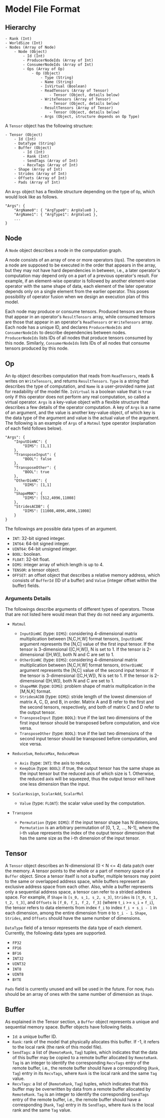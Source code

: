 # Model File Format

## Hierarchy

    - Rank (Int)
    - WorldSize (Int)
    - Nodes (Array of Node)
        - Node (Object)
            - Id (Int)
            - ProducerNodeIds (Array of Int)
            - ConsumerNodeIds (Array of Int)
            - Ops (Array of Op)
                - Op (Object)
                    - Type (String)
                    - Name (String)
                    - IsVirtual (Boolean)
                    - ReadTensors (Array of Tensor)
                        - Tensor (Object, details below)
                    - WriteTensors (Array of Tensor)
                        - Tensor (Object, details below)
                    - ResultTensors (Array of Tensor)
                        - Tensor (Object, details below)
                    - Args (Object, structure depends on Op Type)

A `Tensor` object has the following structure:

    - Tensor (Object)
        - Id (Int)
        - DataType (String)
        - Buffer (Object)
            - Id (Int)
            - Rank (Int)
            - SendTags (Array of Int)
            - RecvTags (Array of Int)
        - Shape (Array of Int)
        - Strides (Array of Int)
        - Offsets (Array of Int)
        - Pads (Array of Int)

An `Args` object has a flexible structure depending on the type of `Op`, which would look like as follows.

    "Args": {
        "ArgName0": { "ArgType0": ArgValue0 },
        "ArgName1": { "ArgType1": ArgValue1 },
        ...
    }

## Node

A `Node` object describes a node in the computation graph.

A node consists of an array of one or more operators (`Op`s). The operators in a node are supposed to be executed in the order that appears in the array, but they may not have hard dependencies in between, i.e., a later operator's computation may depend only on a part of a previous operator's result. For example, if an element-wise operator is followed by another element-wise operator with the same shape of data, each element of the later operator depends only on a single element from the earlier operator. This poses possibility of operator fusion when we design an execution plan of this model.

Each node may produce or consume tensors. Produced tensors are those that appear in an operator's `ResultTensors` array, while consumed tensors are those that appear in an operator's `ReadTensors` or `WriteTensors` array. Each node has a unique ID, and declares `ProducerNodeIds` and `ConsumerNodeIds` to describe dependencies between nodes. `ProducerNodeIds` lists IDs of all nodes that produce tensors consumed by this node. Similarly, `ConsumerNodeIds` lists IDs of all nodes that consume tensors produced by this node.

## Op

An `Op` object describes computation that reads from `ReadTensors`, reads & writes on `WriteTensors`, and returns `ResultTensors`. `Type` is a string that describes the type of computation, and `Name` is a user-provided name just for readability of the model file. `IsVirtual` is a boolean value that is `true` only if this operator does not perform any real computation, so called a virtual operator. `Args` is a key-value object with a flexible structure that describes a few details of the operator computation. A key of `Args` is a name of an argument, and the value is another key-value object, of which key is the data type of the argument and value is the actual value of the argument. The following is an example of `Args` of a `Matmul` type operator (explanation of each field follows below).

    "Args": {
        "InputDimNC": {
            "DIMS": [1,1]
        },
        "TransposeInput": {
            "BOOL": false
        },
        "TransposeOther": {
            "BOOL": true
        },
        "OtherDimNC": {
            "DIMS": [1,1]
        },
        "ShapeMNK": {
            "DIMS": [512,4096,11008]
        },
        "StridesACDB": {
            "DIMS": [11008,4096,4096,11008]
        }
    }

The followings are possible data types of an argument.

- `INT`: 32-bit signed integer.
- `INT64`: 64-bit signed integer.
- `UINT64`: 64-bit unsigned integer.
- `BOOL`: boolean.
- `FLOAT`: 32-bit float.
- `DIMS`: integer array of which length is up to 4.
- `TENSOR`: a tensor object.
- `OFFSET`: an offset object that describes a relative memory address, which consists of `BufferId` (ID of a buffer) and `Value` (integer offset within the buffer) fields.

### Arguments Details

The followings describe arguments of different types of operators. Those that are not listed here would mean that they do not need any arguments.

- `Matmul`
    - `InputDimNC` (type: `DIMS`): considering 4-dimensional matrix multiplication between [N,C,H,W] format tensors, `InputDimNC` argument represents the [N,C] value of the first input tensor. If the tensor is 3-dimensional ([C,H,W]), N is set to 1. If the tensor is 2-dimensional ([H,W]), both N and C are set to 1.
    - `OtherDimNC` (type: `DIMS`): considering 4-dimensional matrix multiplication between [N,C,H,W] format tensors, `OtherDimNC` argument represents the [N,C] value of the second input tensor. If the tensor is 3-dimensional ([C,H,W]), N is set to 1. If the tensor is 2-dimensional ([H,W]), both N and C are set to 1.
    - `ShapeMNK` (type: `DIMS`): problem shape of matrix multiplication in the [M,N,K] format.
    - `StridesACDB` (type: `DIMS`): stride length of the lowest dimension of matrix A, C, D, and B, in order. Matrix A and B refer to the first and the second tensors, respectively, and both of matrix C and D refer to the output tensor.
    - `TransposeInput` (type: `BOOL`): true if the last two dimensions of the first input tensor should be transposed before computation, and vice versa.
    - `TransposeOther` (type: `BOOL`): true if the last two dimensions of the second input tensor should be transposed before computation, and vice versa.

- `ReduceSum`, `ReduceMax`, `ReduceMean`
    - `Axis` (type: `INT`): the axis to reduce.
    - `KeepDim` (type: `BOOL`): if true, the output tensor has the same shape as the input tensor but the reduced axis of which size is 1. Otherwise, the reduced axis will be squeezed, thus the output tensor will have one less dimension than the input.

- `ScalarAssign`, `ScalarAdd`, `ScalarMul`
    - `Value` (type: `FLOAT`): the scalar value used by the computation.

- `Transpose`
    - `Permutation` (type: `DIMS`): if the input tensor shape has N dimensions, `Permutation` is an arbitrary permutation of [0, 1, 2, ..., N-1], where the i-th value represents the index of the output tensor dimension that has the same size as the i-th dimension of the input tensor.

## Tensor

A `Tensor` object describes an N-dimensional (0 < N <= 4) data patch over the memory. A tensor points to the whole or a part of memory space of a `Buffer` object. Since a tensor itself is not a buffer, multiple tensors may point to the same or overlapped address space, while buffers represent an exclusive address space from each other. Also, while a buffer represents only a sequential address space, a tensor can refer to a strided address space. For example, if `Shape` is `[s_0, s_1, s_2, s_3]`, `Strides` is `[t_0, t_1, t_2, t_3]`, and `Offsets` is `[f_0, f_1, f_2, f_3]` (where `t_i` >= `s_i` + `f_i`), the tensor refers to data elements from index `f_i` to index `f_i + s_i - 1` in each dimension, among the entire dimension from `0` to `t_i - 1`. `Shape`, `Strides`, and `Offsets` should have the same number of dimensions.

`DataType` field of a tensor represents the data type of each element. Currently, the following data types are supported.

- `FP32`
- `FP16`
- `BF16`
- `INT32`
- `UINT32`
- `INT8`
- `UINT8`
- `BYTE`

`Pads` field is currently unused and will be used in the future. For now, `Pads` should be an array of ones with the same number of dimension as `Shape`.

## Buffer

As explained in the Tensor section, a `Buffer` object represents a unique and sequential memory space. Buffer objects have following fields.

- `Id`: a unique buffer ID.
- `Rank`: rank of the model that physically allocates this buffer. If -1, it refers to the local rank (the rank of this model file).
- `SendTags`: a list of (`RemoteRank`, `Tag`) tuples, which indicates that the data of this buffer may be copied to a remote buffer allocated by `RemoteRank`. `Tag` is an integer to identify the corresponding `RecvTags` entry of the remote buffer, i.e., the remote buffer should have a corresponding (`Rank`, `Tag`) entry in its `RecvTags`, where `Rank` is the local rank and the same `Tag` value.
- `RecvTags`: a list of (`RemoteRank`, `Tag`) tuples, which indicates that this buffer may be overwritten by data from a remote buffer allocated by `RemoteRank`. `Tag` is an integer to identify the corresponding `SendTags` entry of the remote buffer, i.e., the remote buffer should have a corresponding (`Rank`, `Tag`) entry in its `SendTags`, where `Rank` is the local rank and the same `Tag` value.
